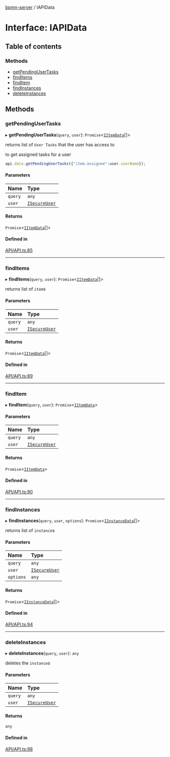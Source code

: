[bpmn-server](../readme.md) / IAPIData

# Interface: IAPIData

## Table of contents

### Methods

- [getPendingUserTasks](IAPIData.md#getpendingusertasks)
- [findItems](IAPIData.md#finditems)
- [findItem](IAPIData.md#finditem)
- [findInstances](IAPIData.md#findinstances)
- [deleteInstances](IAPIData.md#deleteinstances)

## Methods

### getPendingUserTasks

▸ **getPendingUserTasks**(`query`, `user`): `Promise`\<[`IItemData`](IItemData.md)[]\>

returns list of `User Tasks` that the user has access to

to get assigned tasks for a user

```ts
api.data.getPendingUserTasks({"item.assignee":user.userName});
```

#### Parameters

| Name | Type |
| :------ | :------ |
| `query` | `any` |
| `user` | [`ISecureUser`](ISecureUser.md) |

#### Returns

`Promise`\<[`IItemData`](IItemData.md)[]\>

#### Defined in

[API/API.ts:85](https://github.com/bpmnServer/bpmn-server/blob/6f144fc/src/API/API.ts#L85)

___

### findItems

▸ **findItems**(`query`, `user`): `Promise`\<[`IItemData`](IItemData.md)[]\>

returns list of `item`s

#### Parameters

| Name | Type |
| :------ | :------ |
| `query` | `any` |
| `user` | [`ISecureUser`](ISecureUser.md) |

#### Returns

`Promise`\<[`IItemData`](IItemData.md)[]\>

#### Defined in

[API/API.ts:89](https://github.com/bpmnServer/bpmn-server/blob/6f144fc/src/API/API.ts#L89)

___

### findItem

▸ **findItem**(`query`, `user`): `Promise`\<[`IItemData`](IItemData.md)\>

#### Parameters

| Name | Type |
| :------ | :------ |
| `query` | `any` |
| `user` | [`ISecureUser`](ISecureUser.md) |

#### Returns

`Promise`\<[`IItemData`](IItemData.md)\>

#### Defined in

[API/API.ts:90](https://github.com/bpmnServer/bpmn-server/blob/6f144fc/src/API/API.ts#L90)

___

### findInstances

▸ **findInstances**(`query`, `user`, `options`): `Promise`\<[`IInstanceData`](IInstanceData.md)[]\>

returns list of `instance`s

#### Parameters

| Name | Type |
| :------ | :------ |
| `query` | `any` |
| `user` | [`ISecureUser`](ISecureUser.md) |
| `options` | `any` |

#### Returns

`Promise`\<[`IInstanceData`](IInstanceData.md)[]\>

#### Defined in

[API/API.ts:94](https://github.com/bpmnServer/bpmn-server/blob/6f144fc/src/API/API.ts#L94)

___

### deleteInstances

▸ **deleteInstances**(`query`, `user`): `any`

deletes the `instance`s

#### Parameters

| Name | Type |
| :------ | :------ |
| `query` | `any` |
| `user` | [`ISecureUser`](ISecureUser.md) |

#### Returns

`any`

#### Defined in

[API/API.ts:98](https://github.com/bpmnServer/bpmn-server/blob/6f144fc/src/API/API.ts#L98)
